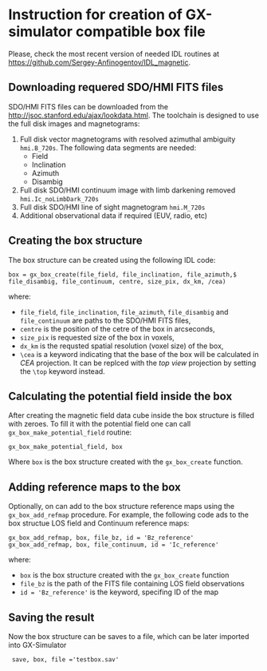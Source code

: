 # Instruction for creation of GX-simulator compatible box file
Please, check the most recent version of needed IDL routines at https://github.com/Sergey-Anfinogentov/IDL_magnetic.

## Downloading requered SDO/HMI FITS files
SDO/HMI FITS files can be downloaded from the http://jsoc.stanford.edu/ajax/lookdata.html. The toolchain is designed to use the full disk images and magnetograms:
1. Full disk vector magnetograms with resolved azimuthal ambiguity `hmi.B_720s`. The following data segments are needed:
   * Field
   * Inclination
   * Azimuth
   * Disambig
1.	Full disk SDO/HMI continuum image with limb darkening removed `hmi.Ic_noLimbDark_720s`
1.	Full disk SDO/HMI line of sight magnetogram `hmi.M_720s`
1.	Additional observational data if required (EUV, radio, etc)

## Creating the box structure
The box structure can be created using the following IDL code:
```IDL
box = gx_box_create(file_field, file_inclination, file_azimuth,$
file_disambig, file_continuum, centre, size_pix, dx_km, /cea)
```
where:
* `file_field`, `file_inclination`, `file_azimuth`, `file_disambig` and  `file_continuum` are paths to the SDO/HMI FITS files, 
* `centre` is the position of the cetre of the box in arcseconds,
* `size_pix` is requested size of the box in voxels,
* `dx_km` is the requsted spatial resolution (voxel size) of the box,
* `\cea` is a keyword indicating that the base of the box will be calculated in *CEA* projection. It can be replced with the *top view* projection by setting the `\top` keyword instead.

## Calculating the potential field inside the box
After creating the magnetic field data cube inside the box structure is filled with zeroes. To fill it with the potential field one can call `gx_box_make_potential_field` routine:
```IDL
gx_box_make_potential_field, box
```
Where `box` is the box structure created with the `gx_box_create` function.

## Adding reference maps to the box
Optionally, on can add to the box structure reference maps using the `gx_box_add_refmap` procedure. For example, the following code ads to the box structue LOS field and Continuum  reference maps:
```IDL
gx_box_add_refmap, box, file_bz, id = 'Bz_reference'
gx_box_add_refmap, box, file_continuum, id = 'Ic_reference'
```
where:
* `box` is the box structure created with the `gx_box_create` function
* `file_bz` is the path of the FITS file containing LOS field observations
* `id = 'Bz_reference'` is the keyword, specifing ID of the map

## Saving the result
Now the box structure  can be saves to a file, which can be later imported into GX-Simulator
```IDL
 save, box, file ='testbox.sav'
```
